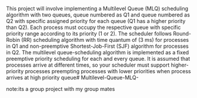 This project will involve implementing a Multilevel Queue (MLQ) scheduling algorithm with two queues, 
queue numbered as Q1 and queue numbered as Q2 with specific assigned priority for each queue (Q1 has 
a higher priority than Q2). Each process must occupy the respective queue with specific priority range 
according to its priority (1 or 2). The scheduler follows Round-Robin (RR) scheduling algorithm with time 
quantum of (3 ms) for processes in Q1 and non-preemptive Shortest-Job-First (SJF) algorithm for processes 
in Q2. The multilevel queue-scheduling algorithm is implemented as a fixed preemptive priority scheduling
for each and every queue. It is assumed that processes arrive at different times, so your scheduler must 
support higher-priority processes preempting processes with lower priorities when process arrives at high 
priority queue# Multilevel-Queue-MLQ-


note:its a group project with my group mates
